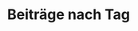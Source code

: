 ---
title: "Beiträge nach Tag"
layout: tags
permalink: /tags/
author_profile: true
lang: de
locale: de
pagination:
  enabled: true
  per_page: 5
  permalink: "/page/:num/"
  title: ":title – Seite :num"
  collection: "posts"
---